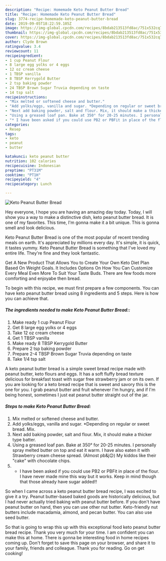 ```yaml
---
description: "Recipe: Homemade Keto Peanut Butter Bread"
title: "Recipe: Homemade Keto Peanut Butter Bread"
slug: 3774-recipe-homemade-keto-peanut-butter-bread
date: 2019-09-05T18:22:59.105Z
image: https://img-global.cpcdn.com/recipes/8bdab213513fd8ac/751x532cq70/keto-peanut-butter-bread-recipe-main-photo.jpg
thumbnail: https://img-global.cpcdn.com/recipes/8bdab213513fd8ac/751x532cq70/keto-peanut-butter-bread-recipe-main-photo.jpg
cover: https://img-global.cpcdn.com/recipes/8bdab213513fd8ac/751x532cq70/keto-peanut-butter-bread-recipe-main-photo.jpg
author: Clyde Brown
ratingvalue: 3.4
reviewcount: 11
recipeingredient:
- 1 cup Peanut Flour
- 8 large egg yolks or 4 eggs
- 12 oz cream cheese
- 1 TBSP vanilla
- 8 TBSP Kerrygold Butter
- 2 tsp baking powder
- 24 TBSP Brown Sugar Truvia depending on taste
- 14 tsp salt
recipeinstructions:
- "Mix melted or softened cheese and butter."
- "Add yolks/eggs, vanilla and sugar. *Depending on regular or sweet bread. Mix."
- "Next add baking powder, salt and flour. Mix, it should make a thicker type batter."
- "Using a greased loaf pan. Bake at 350° for 20-25 minutes. I personally spray melted butter on top and eat it warm. I have also eaten it with Strawberry cream cheese spread. (Almost pb&amp;j😉) My kiddos like their &#34;cake&#34; with chocolate chips."
- "* I have been asked if you could use PB2 or PBFit in place of the flour. I have never made mine this way but it works. Keep in mind though that those already have sugar added!!"
categories:
- Resep
tags:
- keto
- peanut
- butter

katakunci: keto peanut butter
nutrition: 102 calories
recipecuisine: Indonesian
preptime: "PT31M"
cooktime: "PT1H"
recipeyield: "4"
recipecategory: Lunch

---
```



![Keto Peanut Butter Bread](https://img-global.cpcdn.com/recipes/8bdab213513fd8ac/751x532cq70/keto-peanut-butter-bread-recipe-main-photo.jpg)

Hey everyone, I hope you are having an amazing day today. Today, I will show you a way to make a distinctive dish, keto peanut butter bread. It is one of my favorites. This time, I'm gonna make it a bit unique. This is gonna smell and look delicious.

Keto Peanut Butter Bread is one of the most popular of recent trending meals on earth. It's appreciated by millions every day. It's simple, it is quick, it tastes yummy. Keto Peanut Butter Bread is something that I've loved my entire life. They're fine and they look fantastic.

Get A New Product That Allows You to Create Your Own Keto Diet Plan Based On Weight Goals. It Includes Options On How You Can Customize Every Meal Even More To Suit Your Taste Buds. There are few foods more comforting and enjoyabe then bread.


To begin with this recipe, we must first prepare a few components. You can have keto peanut butter bread using 8 ingredients and 5 steps. Here is how you can achieve that.

##### The ingredients needed to make Keto Peanut Butter Bread::

1. Make ready 1 cup Peanut Flour
1. Get 8 large egg yolks or 4 eggs
1. Take 12 oz cream cheese
1. Get 1 TBSP vanilla
1. Make ready 8 TBSP Kerrygold Butter
1. Prepare 2 tsp baking powder
1. Prepare 2-4 TBSP Brown Sugar Truvia depending on taste
1. Take 1/4 tsp salt


A keto peanut butter bread is a simple sweet bread recipe made with peanut butter, keto flours and eggs. It has a soft fluffy bread texture delicious for breakfast toast with sugar free strawberry jam or on its own. If you are looking for a keto bread recipe that is sweet and savory this is the one for you. I grab peanut butter and fruit whenever I&#39;m hungry, and if I&#39;m being honest, sometimes I just eat peanut butter straight out of the jar. 

##### Steps to make Keto Peanut Butter Bread:

1. Mix melted or softened cheese and butter.
1. Add yolks/eggs, vanilla and sugar. *Depending on regular or sweet bread. Mix.
1. Next add baking powder, salt and flour. Mix, it should make a thicker type batter.
1. Using a greased loaf pan. Bake at 350° for 20-25 minutes. I personally spray melted butter on top and eat it warm. I have also eaten it with Strawberry cream cheese spread. (Almost pb&amp;j😉) My kiddos like their &#34;cake&#34; with chocolate chips.
1. * I have been asked if you could use PB2 or PBFit in place of the flour. I have never made mine this way but it works. Keep in mind though that those already have sugar added!!


So when I came across a keto peanut butter bread recipe, I was excited to give it a try. Peanut butter-based baked goods are historically delicious, but I had never actually tried baking with peanut butter before. If you don&#39;t have peanut butter on hand, then you can use other nut butter. Keto-friendly nut butters include macadamia, almond, and pecan butter. You can also use seed butter. 

So that is going to wrap this up with this exceptional food keto peanut butter bread recipe. Thank you very much for your time. I am confident you can make this at home. There is gonna be interesting food in home recipes coming up. Don't forget to save this page on your browser, and share it to your family, friends and colleague. Thank you for reading. Go on get cooking!
